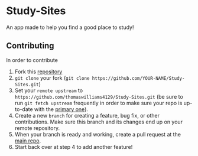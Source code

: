 # Study-Sites

An app made to help you find a good place to study!

## Contributing

In order to contribute

1. Fork this [repository](https://github.com/thomaswilliams4129/Study-Sites)
2. `git clone` your fork (`git clone https://github.com/YOUR-NAME/Study-Sites.git`)
3. Set your `remote upstream` to `https://github.com/thomaswilliams4129/Study-Sites.git` (be sure to run `git fetch upstream` frequently in order to make sure your repo is up-to-date with the [primary one](https://github.com/thomaswilliams4129/Study-Sites)).
4. Create a new `branch` for creating a feature, bug fix, or other contributions. Make sure this branch and its changes end up on your remote repository.
5. When your branch is ready and working, create a pull request at the [main repo](https://github.com/thomaswilliams4129/Study-Sites).
6. Start back over at step 4 to add another feature!

